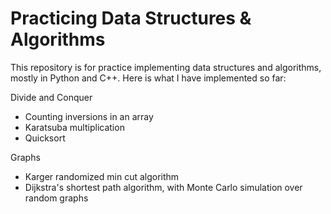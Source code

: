 # Practicing Data Structures & Algorithms
This repository is for practice implementing data structures and algorithms, mostly in Python and C++. Here is what I have implemented so far:

Divide and Conquer
- Counting inversions in an array
- Karatsuba multiplication
- Quicksort

Graphs
- Karger randomized min cut algorithm
- Dijkstra's shortest path algorithm, with Monte Carlo simulation over random graphs
